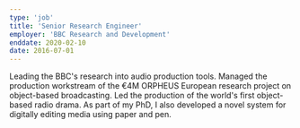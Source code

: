 ```yaml
---
type: 'job'
title: 'Senior Research Engineer'
employer: 'BBC Research and Development'
enddate: 2020-02-10
date: 2016-07-01
---
```

Leading the BBC's research into audio production tools. Managed the production workstream of the €4M ORPHEUS European
research project on object-based broadcasting. Led the production of the world's first object-based radio drama. As
part of my PhD, I also developed a novel system for digitally editing media using paper and pen.
